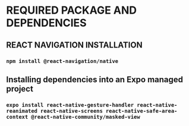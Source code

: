 # REQUIRED PACKAGE AND DEPENDENCIES

## REACT NAVIGATION INSTALLATION

### `npm install @react-navigation/native`

## Installing dependencies into an Expo managed project

### `expo install react-native-gesture-handler react-native-reanimated react-native-screens react-native-safe-area-context @react-native-community/masked-view`